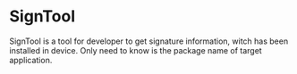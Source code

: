 # SignTool
SignTool is a tool for developer to get signature information, witch has been installed in device. Only need to know is the package name of target application.
